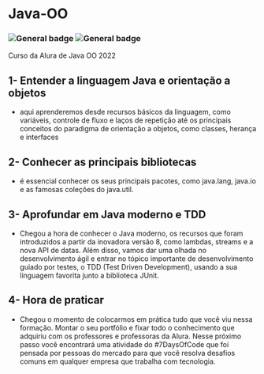 # Java-OO
### ![General badge](https://img.shields.io/badge/Java-ED8B00?style=for-the-badge&logo=java&logoColor=white) ![General badge](https://img.shields.io/badge/Eclipse-2C2255?style=for-the-badge&logo=eclipse&logoColor=white)

Curso da Alura de Java OO 2022

## 1- Entender a linguagem Java e orientação a objetos

 - aqui aprenderemos desde recursos básicos da linguagem, como variáveis, controle de fluxo e laços de repetição até os principais conceitos do paradigma de orientação a objetos, como classes, herança e interfaces

## 2- Conhecer as principais bibliotecas

 - é essencial conhecer os seus principais pacotes, como java.lang, java.io e as famosas coleções do java.util.

## 3- Aprofundar em Java moderno e TDD

 - Chegou a hora de conhecer o Java moderno, os recursos que foram introduzidos a partir da inovadora versão 8, como lambdas, streams e a nova API de datas. Além disso, vamos dar uma olhada no desenvolvimento ágil e entrar no tópico importante de desenvolvimento guiado por testes, o TDD (Test Driven Development), usando a sua linguagem favorita junto a biblioteca JUnit.

## 4- Hora de praticar

 - Chegou o momento de colocarmos em prática tudo que você viu nessa formação. Montar o seu portfólio e fixar todo o conhecimento que adquiriu com os professores e professoras da Alura. Nesse próximo passo você encontrará uma atividade do #7DaysOfCode que foi pensada por pessoas do mercado para que você resolva desafios comuns em qualquer empresa que trabalha com tecnologia.
  

